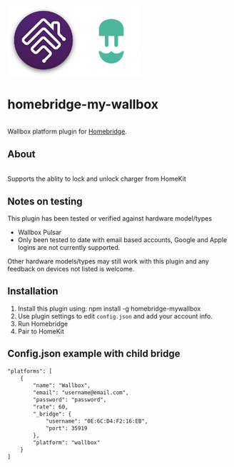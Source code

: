 <p align="left">
 <img width="300" src="logo/homebridge-wallbox.png" />
</p>

# homebridge-my-wallbox
<br>Wallbox platform plugin for [Homebridge](https://github.com/nfarina/homebridge).

## About


<br> Supports the ablity to lock and unlock charger from HomeKit

## Notes on testing

This plugin has been tested or verified against hardware model/types
- Wallbox Pulsar
- Only been tested to date with email based accounts, Google and Apple logins are not currently supported. 

Other hardware models/types may still work with this plugin and any feedback on devices not listed is welcome.

## Installation
1. Install this plugin using: npm install -g homebridge-mywallbox
3. Use plugin settings to edit ``config.json`` and add your account info.
4. Run Homebridge
5. Pair to HomeKit

## Config.json example with child bridge
```
"platforms": [
	{
		"name": "Wallbox",
		"email": "username@email.com",
		"password": "password",
		"rate": 60,
		"_bridge": {
			"username": "0E:6C:D4:F2:16:EB",
			"port": 35919
		},
		"platform": "wallbox"
	}
]
```
